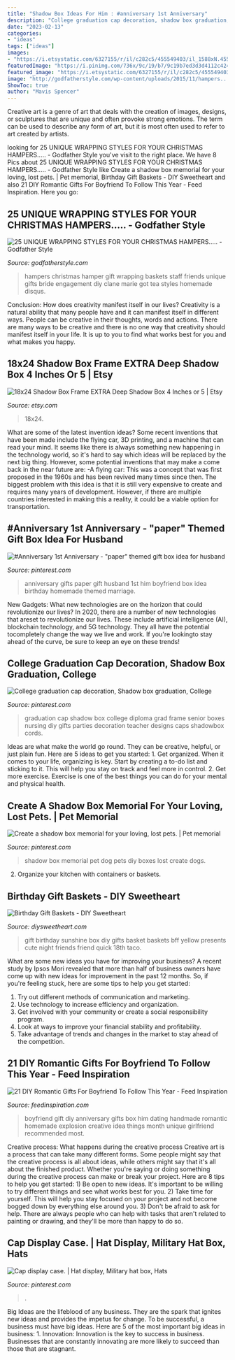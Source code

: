 ```yaml
---
title: "Shadow Box Ideas For Him : #anniversary 1st Anniversary"
description: "College graduation cap decoration, shadow box graduation, college"
date: "2023-02-13"
categories:
- "ideas"
tags: ["ideas"]
images:
- "https://i.etsystatic.com/6327155/r/il/c282c5/455549403/il_1588xN.455549403_bwlo.jpg"
featuredImage: "https://i.pinimg.com/736x/9c/19/b7/9c19b7ed3d3d4112c424939ddbd8ef80--hat-display-display-cases.jpg"
featured_image: "https://i.etsystatic.com/6327155/r/il/c282c5/455549403/il_1588xN.455549403_bwlo.jpg"
image: "http://godfatherstyle.com/wp-content/uploads/2015/11/hampers...1.jpg"
ShowToc: true
author: "Mavis Spencer"
---
```



Creative art is a genre of art that deals with the creation of images, designs, or sculptures that are unique and often provoke strong emotions. The term can be used to describe any form of art, but it is most often used to refer to art created by artists.

	

		
looking for 25 UNIQUE WRAPPING STYLES FOR YOUR CHRISTMAS HAMPERS..... - Godfather Style you've visit to the right place. We have 8 Pics about 25 UNIQUE WRAPPING STYLES FOR YOUR CHRISTMAS HAMPERS..... - Godfather Style like Create a shadow box memorial for your loving, lost pets. | Pet memorial, Birthday Gift Baskets - DIY Sweetheart and also 21 DIY Romantic Gifts For Boyfriend To Follow This Year - Feed Inspiration. Here you go:
		
    
## 25 UNIQUE WRAPPING STYLES FOR YOUR CHRISTMAS HAMPERS..... - Godfather Style

<img loading=lazy src="http://godfatherstyle.com/wp-content/uploads/2015/11/hampers...1.jpg" onerror="this.onerror=null;this.src='https://tse4.mm.bing.net/th?id=OIP.7joDhnOyekKdWDYPsC0_XAHaJ4&amp;pid=15.1';" alt="25 UNIQUE WRAPPING STYLES FOR YOUR CHRISTMAS HAMPERS..... - Godfather Style">

_Source: godfatherstyle.com_

>hampers christmas hamper gift wrapping baskets staff friends unique gifts bride engagement diy clane marie got tea styles homemade disqus. 

	

Conclusion: How does creativity manifest itself in our lives?
Creativity is a natural ability that many people have and it can manifest itself in different ways. People can be creative in their thoughts, words and actions. There are many ways to be creative and there is no one way that creativity should manifest itself in your life. It is up to you to find what works best for you and what makes you happy.

    
## 18x24 Shadow Box Frame EXTRA Deep Shadow Box 4 Inches Or 5 | Etsy

<img loading=lazy src="https://i.etsystatic.com/6327155/r/il/c282c5/455549403/il_1588xN.455549403_bwlo.jpg" onerror="this.onerror=null;this.src='https://tse1.mm.bing.net/th?id=OIP.JYGAxUUhfqwA35UD8kMyFgHaF7&amp;pid=15.1';" alt="18x24 Shadow Box Frame EXTRA Deep Shadow Box 4 Inches or 5 | Etsy">

_Source: etsy.com_

>18x24. 

	

What are some of the latest invention ideas?
Some recent inventions that have been made include the flying car, 3D printing, and a machine that can read your mind. It seems like there is always something new happening in the technology world, so it's hard to say which ideas will be replaced by the next big thing. However, some potential inventions that may make a come back in the near future are: 
-A flying car: This was a concept that was first proposed in the 1960s and has been revived many times since then. The biggest problem with this idea is that it is still very expensive to create and requires many years of development. However, if there are multiple countries interested in making this a reality, it could be a viable option for transportation.

    
## #Anniversary 1st Anniversary - &quot;paper&quot; Themed Gift Box Idea For Husband

<img loading=lazy src="https://i.pinimg.com/736x/15/d3/11/15d311d2e54268274fe223ee8d495048--marriage-anniversary-paper-anniversary-gifts.jpg" onerror="this.onerror=null;this.src='https://tse1.mm.bing.net/th?id=OIP.CCJiwt8aQwaJcYfLE_cgbgHaJ4&amp;pid=15.1';" alt="#Anniversary 1st Anniversary - &quot;paper&quot; themed gift box idea for husband">

_Source: pinterest.com_

>anniversary gifts paper gift husband 1st him boyfriend box idea birthday homemade themed marriage. 

	

New Gadgets: What new technologies are on the horizon that could revolutionize our lives?
In 2020, there are a number of new technologies that areset to revolutionize our lives. These include artificial intelligence (AI), blockchain technology, and 5G technology. They all have the potential tocompletely change the way we live and work. If you're lookingto stay ahead of the curve, be sure to keep an eye on these trends!

    
## College Graduation Cap Decoration, Shadow Box Graduation, College

<img loading=lazy src="https://i.pinimg.com/736x/80/c9/0d/80c90da8e580285ed434c9b7b25ec84f--graduation-shadow-boxes-graduation-presents.jpg" onerror="this.onerror=null;this.src='https://tse4.mm.bing.net/th?id=OIP.sWYlpcmD6ESLp9SxYDfOMgHaJ4&amp;pid=15.1';" alt="College graduation cap decoration, Shadow box graduation, College">

_Source: pinterest.com_

>graduation cap shadow box college diploma grad frame senior boxes nursing diy gifts parties decoration teacher designs caps shadowbox cords. 

	

Ideas are what make the world go round. They can be creative, helpful, or just plain fun. Here are 5 ideas to get you started: 1. Get organized. When it comes to your life, organizing is key. Start by creating a to-do list and sticking to it. This will help you stay on track and feel more in control. 2. Get more exercise. Exercise is one of the best things you can do for your mental and physical health.

    
## Create A Shadow Box Memorial For Your Loving, Lost Pets. | Pet Memorial

<img loading=lazy src="https://i.pinimg.com/736x/60/f7/9d/60f79d0f3a7d01da546121f7e347ea74.jpg" onerror="this.onerror=null;this.src='https://tse1.mm.bing.net/th?id=OIP.MtPF42O4HKi7KHBjn7tNCwHaI0&amp;pid=15.1';" alt="Create a shadow box memorial for your loving, lost pets. | Pet memorial">

_Source: pinterest.com_

>shadow box memorial pet dog pets diy boxes lost create dogs. 

	

2. Organize your kitchen with containers or baskets.

    
## Birthday Gift Baskets - DIY Sweetheart

<img loading=lazy src="https://diysweetheart.com/wp-content/uploads/2019/10/Birthday-gift-sunshine-box.jpg" onerror="this.onerror=null;this.src='https://tse2.mm.bing.net/th?id=OIP.dZ2slKfbe75nAfIQ8SqQiwHaJ4&amp;pid=15.1';" alt="Birthday Gift Baskets - DIY Sweetheart">

_Source: diysweetheart.com_

>gift birthday sunshine box diy gifts basket baskets bff yellow presents cute night friends friend quick 18th taco. 

	

What are some new ideas you have for improving your business?
A recent study by Ipsos Mori revealed that more than half of business owners have come up with new ideas for improvement in the past 12 months. So, if you're feeling stuck, here are some tips to help you get started: 
1. Try out different methods of communication and marketing.
2. Use technology to increase efficiency and organization.
3. Get involved with your community or create a social responsibility program.
4. Look at ways to improve your financial stability and profitability.
5. Take advantage of trends and changes in the market to stay ahead of the competition.

    
## 21 DIY Romantic Gifts For Boyfriend To Follow This Year - Feed Inspiration

<img loading=lazy src="http://feedinspiration.com/wp-content/uploads/2016/12/explosion-box.jpg" onerror="this.onerror=null;this.src='https://tse3.mm.bing.net/th?id=OIP.QC5wE7YIiqPdfEjSU5uX_wHaLH&amp;pid=15.1';" alt="21 DIY Romantic Gifts For Boyfriend To Follow This Year - Feed Inspiration">

_Source: feedinspiration.com_

>boyfriend gift diy anniversary gifts box him dating handmade romantic homemade explosion creative idea things month unique girlfriend recommended most. 

	

Creative process: What happens during the creative process
Creative art is a process that can take many different forms. Some people might say that the creative process is all about ideas, while others might say that it's all about the finished product. Whether you're saying or doing something during the creative process can make or break your project. Here are 8 tips to help you get started: 1) Be open to new ideas. It's important to be willing to try different things and see what works best for you. 2) Take time for yourself. This will help you stay focused on your project and not become bogged down by everything else around you. 3) Don't be afraid to ask for help. There are always people who can help with tasks that aren't related to painting or drawing, and they'll be more than happy to do so.

    
## Cap Display Case. | Hat Display, Military Hat Box, Hats

<img loading=lazy src="https://i.pinimg.com/736x/9c/19/b7/9c19b7ed3d3d4112c424939ddbd8ef80--hat-display-display-cases.jpg" onerror="this.onerror=null;this.src='https://tse3.mm.bing.net/th?id=OIP.y2R93Da7ko32-86hciLJ9AHaG0&amp;pid=15.1';" alt="Cap display case. | Hat display, Military hat box, Hats">

_Source: pinterest.com_

>. 

	

Big Ideas are the lifeblood of any business. They are the spark that ignites new ideas and provides the impetus for change. To be successful, a business must have big ideas. Here are 5 of the most important big ideas in business: 1. Innovation: Innovation is the key to success in business. Businesses that are constantly innovating are more likely to succeed than those that are stagnant. 
